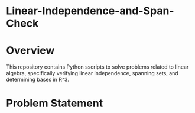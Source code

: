 # Linear-Independence-and-Span-Check

# Overview

This repository contains Python sscripts to solve problems related to linear algebra, specifically verifying linear independence, spanning sets, and determining bases in R^3.

# Problem Statement
